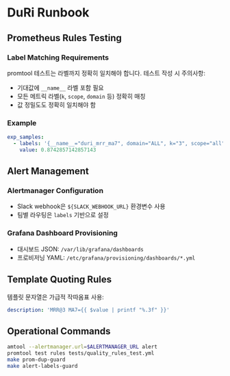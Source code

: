 # DuRi Runbook

## Prometheus Rules Testing

### Label Matching Requirements
promtool 테스트는 라벨까지 정확히 일치해야 합니다. 테스트 작성 시 주의사항:

- 기대값에 `__name__` 라벨 포함 필요
- 모든 메트릭 라벨(`k`, `scope`, `domain` 등) 정확히 매칭
- 값 정밀도도 정확히 일치해야 함

### Example
```yaml
exp_samples:
  - labels: '{__name__="duri_mrr_ma7", domain="ALL", k="3", scope="all"}'
    value: 0.8742857142857143
```

## Alert Management

### Alertmanager Configuration
- Slack webhook은 `${SLACK_WEBHOOK_URL}` 환경변수 사용
- 팀별 라우팅은 `labels` 기반으로 설정

### Grafana Dashboard Provisioning
- 대시보드 JSON: `/var/lib/grafana/dashboards`
- 프로비저닝 YAML: `/etc/grafana/provisioning/dashboards/*.yml`

## Template Quoting Rules
템플릿 문자열은 가급적 작따옴표 사용:
```yaml
description: 'MRR@3 MA7={{ $value | printf "%.3f" }}'
```

## Operational Commands
```bash
amtool --alertmanager.url=$ALERTMANAGER_URL alert
promtool test rules tests/quality_rules_test.yml
make prom-dup-guard
make alert-labels-guard
```
